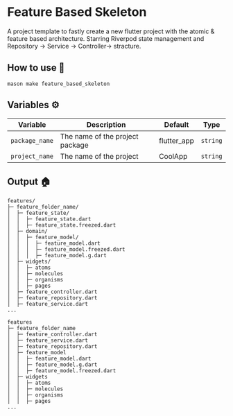# Feature Based Skeleton

A project template to fastly create a new flutter project with
the atomic & feature based architecture. Starring Riverpod state management
and Repository -> Service -> Controller-> stracture.

## How to use 🧾

```
mason make feature_based_skeleton
```

## Variables ⚙️

| Variable               | Description                     | Default     | Type     |
| ---------------------- | ------------------------------- | ----------- | -------- |
| `package_name` | The name of the project package | flutter_app | `string` |
| `project_name`        | The name of the project         | CoolApp     | `string` |

## Output 🏠

```
features/
├─ feature_folder_name/
│  ├─ feature_state/
│  │  ├─ feature_state.dart
│  │  ├─ feature_state.freezed.dart
│  ├─ domain/
│  │  ├─ feature_model/
│  │  │  ├─ feature_model.dart
│  │  │  ├─ feature_model.freezed.dart
│  │  │  ├─ feature_model.g.dart
│  ├─ widgets/
│  │  ├─ atoms
│  │  ├─ molecules
│  │  ├─ organisms
│  │  ├─ pages
│  ├─ feature_controller.dart
│  ├─ feature_repository.dart
│  ├─ feature_service.dart
...

features
├─ feature_folder_name
│  ├─ feature_controller.dart
│  ├─ feature_service.dart
│  ├─ feature_repository.dart
│  ├─ feature_model
│  │  ├─ feature_model.dart
│  │  ├─ feature_model.g.dart
│  │  ├─ feature_model.freezed.dart
│  ├─ widgets
│  │  ├─ atoms
│  │  ├─ molecules
│  │  ├─ organisms
│  │  ├─ pages
...

```